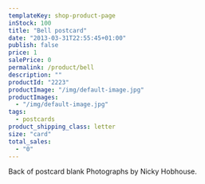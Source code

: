 ```yaml
---
templateKey: shop-product-page
inStock: 100
title: "Bell postcard"
date: "2013-03-31T22:55:45+01:00"
publish: false
price: 1
salePrice: 0
permalink: /product/bell
description: ""
productId: "2223"
productImage: "/img/default-image.jpg"
productImages:
  - "/img/default-image.jpg"
tags:
  - postcards
product_shipping_class: letter
size: "card"
total_sales:
  - "0"
---
```


Back of postcard blank Photographs by Nicky Hobhouse.
